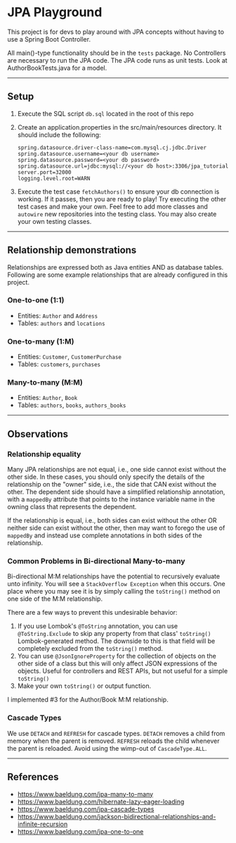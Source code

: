 # JPA Playground

This project is for devs to play around with JPA concepts without having to use a Spring Boot Controller.

All main()-type functionality should be in the `tests` package. No Controllers are necessary to run the JPA code. The JPA code runs as unit tests. Look at AuthorBookTests.java for a model.

---

## Setup

1. Execute the SQL script `db.sql` located in the root of this repo

2. Create an application.properties in the src/main/resources directory. It should include the following:
    ```
    spring.datasource.driver-class-name=com.mysql.cj.jdbc.Driver
    spring.datasource.username=<your db username>
    spring.datasource.password=<your db password>
    spring.datasource.url=jdbc:mysql://<your db host>:3306/jpa_tutorial
    server.port=32000
    logging.level.root=WARN
    ```
3. Execute the test case `fetchAuthors()` to ensure your db connection is working. If it passes, then you are ready to play! Try executing the other test cases and make your own. Feel free to add more classes and `autowire` new repositories into the testing class. You may also create your own testing classes.

---

## Relationship demonstrations

Relationships are expressed both as Java entities AND as database tables. Following are some example relationships that are already configured in this project. 

### One-to-one (1:1) 

- Entities: `Author` and `Address`
- Tables: `authors` and `locations`

### One-to-many (1:M)

- Entities: `Customer`, `CustomerPurchase`
- Tables: `customers`, `purchases`

### Many-to-many (M:M)

- Entities: `Author`, `Book`
- Tables: `authors`, `books`, `authors_books`


---

## Observations

### Relationship equality

Many JPA relationships are not equal, i.e., one side cannot exist without the other side. In these cases, you should only specify the details of the relationship on the "owner" side, i.e., the side that CAN exist without the other. The dependent side should have a simplified relationship annotation, with a `mappedBy` attribute that points to the instance variable name in the owning class that represents the dependent.

If the relationship is equal, i.e., both sides can exist without the other OR neither side can exist without the other, then may want to forego the use of `mappedBy` and instead use complete annotations in both sides of the relationship.

### Common Problems in Bi-directional Many-to-many

Bi-directional M:M relationships have the potential to recursively evaluate unto infinity. You will see a `StackOverflow Exception` when this occurs. One place where you may see it is by simply calling the `toString()` method on one side of the M:M relationship.

There are a few ways to prevent this undesirable behavior:
1. If you use Lombok's `@ToString` annotation, you can use `@ToString.Exclude` to skip any property from that class' `toString()` Lombok-generated method. The downside to this is that field will be completely excluded from the `toString()` method.
2. You can use `@JsonIgnoreProperty` for the collection of objects on the other side of a class but this will only affect JSON expressions of the objects. Useful for controllers and REST APIs, but not useful for a simple `toString()`
3. Make your own `toString()` or output function.

I implemented #3 for the Author/Book M:M relationship.

### Cascade Types

We use `DETACH` and `REFRESH` for cascade types. `DETACH` removes a child from memory when the parent is removed. `REFRESH` reloads the child whenever the parent is reloaded. Avoid using the wimp-out of `CascadeType.ALL`. 

---

## References

- https://www.baeldung.com/jpa-many-to-many
- https://www.baeldung.com/hibernate-lazy-eager-loading
- https://www.baeldung.com/jpa-cascade-types
- https://www.baeldung.com/jackson-bidirectional-relationships-and-infinite-recursion
- https://www.baeldung.com/jpa-one-to-one